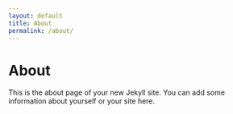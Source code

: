 ```yaml
---
layout: default
title: About
permalink: /about/
---
```


# About

This is the about page of your new Jekyll site. You can add some information about yourself or your site here.
